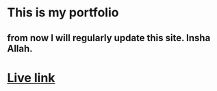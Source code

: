 # This is my portfolio

## from now I will regularly update this site. Insha Allah.

# [Live link](https://ibrahimk.netlify.app)
